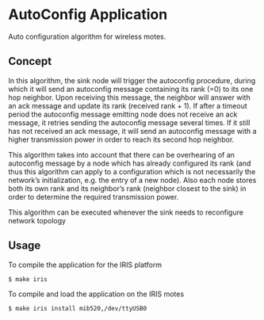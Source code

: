 # AutoConfig Application

Auto configuration algorithm for wireless motes.

## Concept

In this algorithm, the sink node will trigger the autoconfig procedure, during which it will send an autoconfig message containing its rank (=0) to its one hop neighbor. Upon receiving this message, the neighbor will answer with an ack message and update its rank (received rank + 1). If after a timeout period the autoconfig message emitting node does not receive an ack message, it retries sending the autoconfig message several times. If it still has not received an ack message, it will send an autoconfig message with a higher transmission power in order to reach its second hop neighbor. 

This algorithm takes into account that there can be overhearing of an autoconfig message by a node which has already configured its rank (and thus this algorithm can apply to a configuration which is not necessarily the network’s initialization, e.g. the entry of a new node). Also each node stores both its own rank and its neighbor’s rank (neighbor closest to the sink) in order to determine the required transmission power.

This algorithm can be executed whenever the sink needs to reconfigure network topology

## Usage

To compile the application for the IRIS platform

	$ make iris

To compile and load the application on the IRIS motes

	$ make iris install mib520,/dev/ttyUSB0
